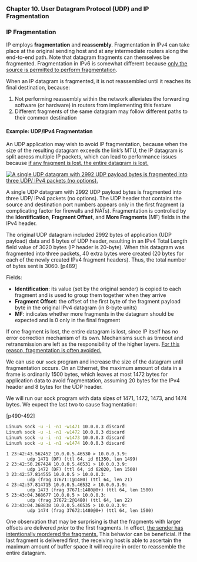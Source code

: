 ### **Chapter 10. User Datagram Protocol (UDP) and IP Fragmentation**

### IP Fragmentation

IP employs **fragmentation** and **reassembly**. Fragmentation in IPv4 can take place at the original sending host and at any intermediate routers along the end-to-end path. Note that datagram fragments can themselves be fragmented. Fragmentation in IPv6 is somewhat different because <u>only the source is permitted to perform fragmentation</u>.

When an IP datagram is fragmented, it is not reassembled until it reaches its final destination, because:

1. Not performing reassembly within the network alleviates the forwarding software (or hardware) in routers from implementing this feature
2. Different fragments of the same datagram may follow different paths to their common destination

#### Example: UDP/IPv4 Fragmentation

An UDP application may wish to avoid IP fragmentation, because when the size of the resulting datagram exceeds the link’s MTU, the IP datagram is split across multiple IP packets, which can lead to performance issues because <u>if any fragment is lost, the entire datagram is lost.</u>

[![A single UDP datagram with 2992 UDP payload bytes is fragmented into three UDP/ IPv4 packets (no options).](figure_10-9.png)](figure_10-9.png "A single UDP datagram with 2992 UDP payload bytes is fragmented into three UDP/ IPv4 packets (no options).")

A single UDP datagram with 2992 UDP payload bytes is fragmented into three UDP/ IPv4 packets (no options). The UDP header that contains the source and destination port numbers appears only in the first fragment (a complicating factor for firewalls and NATs). Fragmentation is controlled by the **Identification**, **Fragment Offset**, and **More Fragments** (MF) fields in the IPv4 header.

The original UDP datagram included 2992 bytes of application (UDP payload) data and 8 bytes of UDP header, resulting in an IPv4 Total Length field value of 3020 bytes (IP header is 20-byte). When this datagram was fragmented into three packets, 40 extra bytes were created (20 bytes for each of the newly created IPv4 fragment headers). Thus, the total number of bytes sent is 3060. [p489]

Fields:

* **Identification**: its value (set by the original sender) is copied to each fragment and is used to group them together when they arrive
* **Fragment Offset**: the offset of the first byte of the fragment payload byte in the original IPv4 datagram (in 8-byte units)
* **MF**: indicates whether more fragments in the datagram should be expected and is 0 only in the final fragment

If one fragment is lost, the entire datagram is lost, since IP itself has no error correction mechanism of its own. Mechanisms such as timeout and retransmission are left as the responsibility of the higher layers. <u>For this reason, fragmentation is often avoided.</u>

We can use our `sock` program and increase the size of the datagram until fragmentation occurs. On an Ethernet, the maximum amount of data in a frame is ordinarily 1500 bytes, which leaves at most 1472 bytes for application data to avoid fragmentation, assuming 20 bytes for the IPv4 header and 8 bytes for the UDP header.

We will run our sock program with data sizes of 1471, 1472, 1473, and 1474 bytes. We expect the last two to cause fragmentation:

[p490-492]

```bash
Linux% sock -u -i -n1 -w1471 10.0.0.3 discard
Linux% sock -u -i -n1 -w1472 10.0.0.3 discard 
Linux% sock -u -i -n1 -w1473 10.0.0.3 discard
Linux% sock -u -i -n1 -w1474 10.0.0.3 discard
```

```text
1 23:42:43.562452 10.0.0.5.46530 > 10.0.0.3.9:
		udp 1471 (DF) (ttl 64, id 61350, len 1499)
2 23:42:50.267424 10.0.0.5.46531 > 10.0.0.3.9:
		udp 1472 (DF) (ttl 64, id 62020, len 1500)
3 23:42:57.814555 10.0.0.5 > 10.0.0.3:
		udp (frag 37671:1@1480) (ttl 64, len 21)
4 23:42:57.814715 10.0.0.5.46532 > 10.0.0.3.9:
		udp 1473 (frag 37671:1480@0+) (ttl 64, len 1500)
5 23:43:04.368677 10.0.0.5 > 10.0.0.3:
		udp (frag 37672:2@1480) (ttl 64, len 22)
6 23:43:04.368838 10.0.0.5.46535 > 10.0.0.3.9:
		udp 1474 (frag 37672:1480@0+) (ttl 64, len 1500)
```

One observation that may be surprising is that the fragments with larger offsets are delivered *prior* to the first fragments. In effect, <u>the sender has intentionally reordered the fragments.</u> This behavior can be beneficial. If the last fragment is delivered first, the receiving host is able to ascertain the maximum amount of buffer space it will require in order to reassemble the entire datagram.



